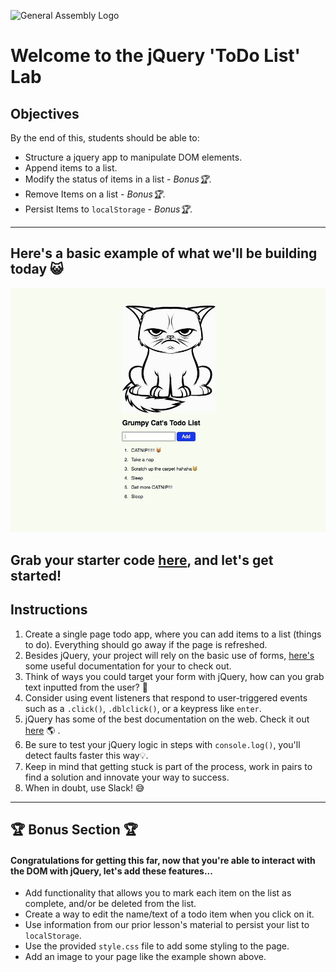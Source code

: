 ![General Assembly Logo](https://camo.githubusercontent.com/6ce15b81c1f06d716d753a61f5db22375fa684da/68747470733a2f2f67612d646173682e73332e616d617a6f6e6177732e636f6d2f70726f64756374696f6e2f6173736574732f6c6f676f2d39663838616536633963333837313639306533333238306663663535376633332e706e67)

# Welcome to the jQuery 'ToDo List' Lab

## Objectives

By the end of this, students should be able to:

- Structure a jquery app to manipulate DOM elements.
- Append items to a list.
- Modify the status of items in a list - *Bonus🏆*.
- Remove Items on a list - *Bonus🏆*.
- Persist Items to ```localStorage``` - *Bonus🏆*.
<hr>

## Here's a basic example of what we'll be building today 😺

![grumpy cat todo](./assets/grumpy_cat_todo.jpg)


## Grab your starter code [here](./Starter-Code), and let's get started!

## Instructions

1. Create a single page todo app, where you can add items to a list (things to do). Everything should go away if the page is refreshed.
2. Besides jQuery, your project will rely on the basic use of forms, [here's](https://developer.mozilla.org/en-US/docs/Learn/HTML/Forms/Your_first_HTML_form) some useful documentation for your to check out.
3. Think of ways you could target your form with jQuery, how can you grab text inputted from the user? 🤔
4. Consider using event listeners that respond to user-triggered events such as a ```.click()```, ```.dblclick()```, or a keypress like ```enter```.
5. jQuery has some of the best documentation on the web. Check it out [here](http://jquery.com/) 🌎 .
6. Be sure to test your jQuery logic in steps with ```console.log()```, you'll detect faults faster this way💡.
7. Keep in mind that getting stuck is part of the process, work in pairs to find a solution and innovate your way to success. 
8. When in doubt, use Slack! 😅



<hr>

## 🏆 Bonus Section 🏆

#### Congratulations for getting this far, now that you're able to interact with the DOM with jQuery, let's add these features...

- Add functionality that allows you to mark each item on the list as complete, and/or be deleted from the list. 
- Create a way to edit the name/text of a todo item when you click on it.
- Use information from our prior lesson's material to persist your list to ```localStorage```.
- Use the provided ```style.css``` file to add some styling to the page.
- Add an image to your page like the example shown above.
